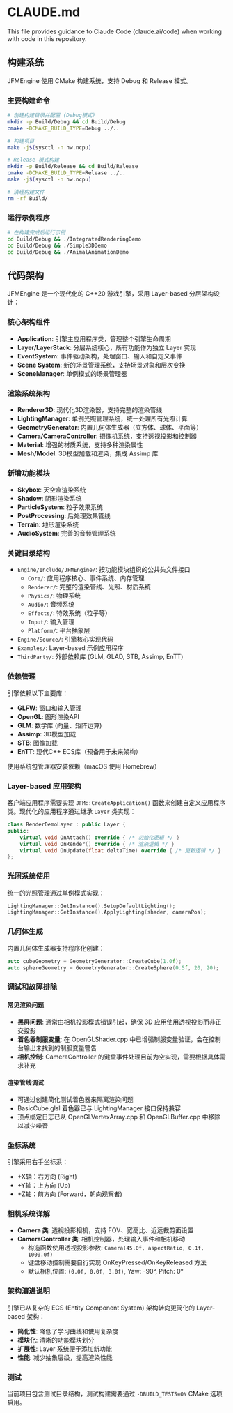 # CLAUDE.md

This file provides guidance to Claude Code (claude.ai/code) when working with code in this repository.

## 构建系统

JFMEngine 使用 CMake 构建系统，支持 Debug 和 Release 模式。

### 主要构建命令
```bash
# 创建构建目录并配置 (Debug模式)
mkdir -p Build/Debug && cd Build/Debug
cmake -DCMAKE_BUILD_TYPE=Debug ../..

# 构建项目
make -j$(sysctl -n hw.ncpu)

# Release 模式构建
mkdir -p Build/Release && cd Build/Release  
cmake -DCMAKE_BUILD_TYPE=Release ../..
make -j$(sysctl -n hw.ncpu)

# 清理构建文件
rm -rf Build/
```

### 运行示例程序
```bash
# 在构建完成后运行示例
cd Build/Debug && ./IntegratedRenderingDemo
cd Build/Debug && ./Simple3DDemo  
cd Build/Debug && ./AnimalAnimationDemo
```

## 代码架构

JFMEngine 是一个现代化的 C++20 游戏引擎，采用 Layer-based 分层架构设计：

### 核心架构组件
- **Application**: 引擎主应用程序类，管理整个引擎生命周期
- **Layer/LayerStack**: 分层系统核心，所有功能作为独立 Layer 实现
- **EventSystem**: 事件驱动架构，处理窗口、输入和自定义事件
- **Scene System**: 新的场景管理系统，支持场景对象和层次变换
- **SceneManager**: 单例模式的场景管理器

### 渲染系统架构
- **Renderer3D**: 现代化3D渲染器，支持完整的渲染管线
- **LightingManager**: 单例光照管理系统，统一处理所有光照计算
- **GeometryGenerator**: 内置几何体生成器（立方体、球体、平面等）
- **Camera/CameraController**: 摄像机系统，支持透视投影和控制器
- **Material**: 增强的材质系统，支持多种渲染属性
- **Mesh/Model**: 3D模型加载和渲染，集成 Assimp 库

### 新增功能模块
- **Skybox**: 天空盒渲染系统
- **Shadow**: 阴影渲染系统
- **ParticleSystem**: 粒子效果系统
- **PostProcessing**: 后处理效果管线
- **Terrain**: 地形渲染系统
- **AudioSystem**: 完善的音频管理系统

### 关键目录结构
- `Engine/Include/JFMEngine/`: 按功能模块组织的公共头文件接口
  - `Core/`: 应用程序核心、事件系统、内存管理
  - `Renderer/`: 完整的渲染管线、光照、材质系统
  - `Physics/`: 物理系统
  - `Audio/`: 音频系统
  - `Effects/`: 特效系统（粒子等）
  - `Input/`: 输入管理
  - `Platform/`: 平台抽象层
- `Engine/Source/`: 引擎核心实现代码
- `Examples/`: Layer-based 示例应用程序
- `ThirdParty/`: 外部依赖库 (GLM, GLAD, STB, Assimp, EnTT)

### 依赖管理
引擎依赖以下主要库：
- **GLFW**: 窗口和输入管理
- **OpenGL**: 图形渲染API  
- **GLM**: 数学库 (向量、矩阵运算)
- **Assimp**: 3D模型加载
- **STB**: 图像加载
- **EnTT**: 现代C++ ECS库（预备用于未来架构）

使用系统包管理器安装依赖（macOS 使用 Homebrew）

### Layer-based 应用架构
客户端应用程序需要实现 `JFM::CreateApplication()` 函数来创建自定义应用程序类。现代化的应用程序通过继承 `Layer` 类实现：

```cpp
class RenderDemoLayer : public Layer {
public:
    virtual void OnAttach() override { /* 初始化逻辑 */ }
    virtual void OnRender() override { /* 渲染逻辑 */ }
    virtual void OnUpdate(float deltaTime) override { /* 更新逻辑 */ }
};
```

### 光照系统使用
统一的光照管理通过单例模式实现：
```cpp
LightingManager::GetInstance().SetupDefaultLighting();
LightingManager::GetInstance().ApplyLighting(shader, cameraPos);
```

### 几何体生成
内置几何体生成器支持程序化创建：
```cpp
auto cubeGeometry = GeometryGenerator::CreateCube(1.0f);
auto sphereGeometry = GeometryGenerator::CreateSphere(0.5f, 20, 20);
```

### 调试和故障排除

#### 常见渲染问题
- **黑屏问题**: 通常由相机投影模式错误引起，确保 3D 应用使用透视投影而非正交投影
- **着色器制服变量**: 在 OpenGLShader.cpp 中已增强制服变量验证，会在控制台输出未找到的制服变量警告
- **相机控制**: CameraController 的键盘事件处理目前为空实现，需要根据具体需求补充

#### 渲染管线调试
- 可通过创建简化测试着色器来隔离渲染问题
- BasicCube.glsl 着色器已与 LightingManager 接口保持兼容
- 顶点绑定日志已从 OpenGLVertexArray.cpp 和 OpenGLBuffer.cpp 中移除以减少噪音

### 坐标系统
引擎采用右手坐标系：
- +X轴：右方向 (Right)
- +Y轴：上方向 (Up)  
- +Z轴：前方向 (Forward，朝向观察者)

### 相机系统详解
- **Camera 类**: 透视投影相机，支持 FOV、宽高比、近远裁剪面设置
- **CameraController 类**: 相机控制器，处理输入事件和相机移动
  - 构造函数使用透视投影参数: `Camera(45.0f, aspectRatio, 0.1f, 1000.0f)`
  - 键盘移动控制需要自行实现 OnKeyPressed/OnKeyReleased 方法
  - 默认相机位置: `(0.0f, 0.0f, 3.0f)`, Yaw: -90°, Pitch: 0°

### 架构演进说明
引擎已从复杂的 ECS (Entity Component System) 架构转向更简化的 Layer-based 架构：
- **简化性**: 降低了学习曲线和使用复杂度
- **模块化**: 清晰的功能模块划分
- **扩展性**: Layer 系统便于添加新功能
- **性能**: 减少抽象层级，提高渲染性能

### 测试
当前项目包含测试目录结构，测试构建需要通过 `-DBUILD_TESTS=ON` CMake 选项启用。